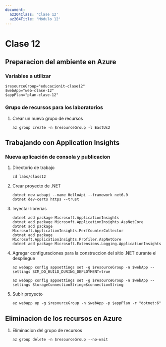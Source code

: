 ```yaml
---
document:
  az204Class: 'Clase 12'
  az204Title: 'Módulo 12'
---
```


# Clase 12

## Preparacion del ambiente en Azure

### Variables a utilizar

```pwsh
$resourceGroup="educacionit-clase12"
$webApp="web-clase-12"
$appPlan="plan-clase-12"
```

### Grupo de recursos para los laboratorios

1. Crear un nuevo grupo de recursos
    ```pwsh
    az group create -n $resourceGroup -l EastUs2
    ```

## Trabajando con Application Insights

### Nueva aplicación de consola y publicacion

1. Directorio de trabajo
    ```pwsh
    cd labs/class12
    ```
1. Crear proyecto de .NET
    ```pwsh
    dotnet new webapi --name HelloApi --framework net6.0
    dotnet dev-certs https --trust
    ```
1. Inyectar librerias
    ```pwsh
    dotnet add package Microsoft.ApplicationInsights
    dotnet add package Microsoft.ApplicationInsights.AspNetCore
    dotnet add package Microsoft.ApplicationInsights.PerfCounterCollector
    dotnet add package Microsoft.ApplicationInsights.Profiler.AspNetCore
    dotnet add package Microsoft.Extensions.Logging.ApplicationInsights
    ```
1. Agregar configuraciones para la construccion del sitio .NET durante el despliegue
    ```pwsh
    az webapp config appsettings set -g $resourceGroup -n $webApp --settings SCM_DO_BUILD_DURING_DEPLOYMENT=true

    az webapp config appsettings set -g $resourceGroup -n $webApp --settings StorageConnectionString=$connectionString
    ```
1. Subir proyecto
    ```pwsh
    az webapp up -g $resourceGroup -n $webApp -p $appPlan -r "dotnet:6"
    ```

## Eliminacion de los recursos en Azure

1. Eliminacion del grupo de recursos
    ```pwsh
    az group delete -n $resourceGroup --no-wait
    ```

